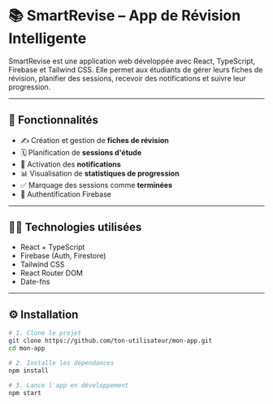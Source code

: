 # 📚 SmartRevise – App de Révision Intelligente

SmartRevise est une application web développée avec React, TypeScript, Firebase et Tailwind CSS. Elle permet aux étudiants de gérer leurs fiches de révision, planifier des sessions, recevoir des notifications et suivre leur progression.

---

## 🚀 Fonctionnalités

- ✍️ Création et gestion de **fiches de révision**
- 🗓️ Planification de **sessions d'étude**
- 🔔 Activation des **notifications**
- 📊 Visualisation de **statistiques de progression**
- ✅ Marquage des sessions comme **terminées**
- 🔐 Authentification Firebase

---

## 🧑‍💻 Technologies utilisées

- React + TypeScript
- Firebase (Auth, Firestore)
- Tailwind CSS
- React Router DOM
- Date-fns

---

## ⚙️ Installation

```bash
# 1. Clone le projet
git clone https://github.com/ton-utilisateur/mon-app.git
cd mon-app

# 2. Installe les dépendances
npm install

# 3. Lance l'app en développement
npm start
